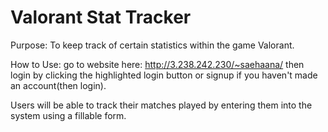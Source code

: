 # Valorant Stat Tracker
Purpose:
To keep track of certain statistics within the game Valorant. 


How to Use:
go to website here: http://3.238.242.230/~saehaana/ 
then login by clicking the highlighted login button
or signup if you haven't made an account(then login).

Users will be able to track their matches played by entering them into the system using a fillable form.
